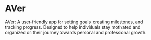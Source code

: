 # AVer
AVer: A user-friendly app for setting goals, creating milestones, and tracking progress. Designed to help individuals stay motivated and organized on their journey towards personal and professional growth.

